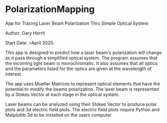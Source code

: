 # PolarizationMapping
App for Tracing Laser Beam Polarization Thru Simple Optical System

Author: Gary Herrit

Start Date: ~April 2020.

This app is designed to predict how a laser beam's polarization will change as it pass through a simplified optical system. The program assumes that the incoming light beam is monochromatic. It also assumes that all optics and the parameters listed for the optics are given at the wavelength of interest.

The app uses Mueller Matrices to represent optical elements that have the potential to modify the beams polarization. The laser beam is represented by a Stokes Vector at each stage in the optical system.

Laser beams can be analyzed using their Stokes Vector to produce polar plots and 3d electric field plots. The electric field plots require Python and Matplotlib 3d to be installed on the users computer.
